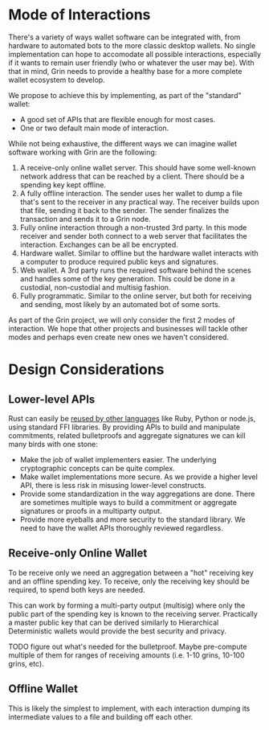 
Mode of Interactions
====================

There's a variety of ways wallet software can be integrated with, from hardware
to automated bots to the more classic desktop wallets. No single implementation
can hope to accomodate all possible interactions, especially if it wants to
remain user friendly (who or whatever the user may be). With that in mind, Grin
needs to provide a healthy base for a more complete wallet ecosystem to
develop.

We propose to achieve this by implementing, as part of the "standard" wallet:

* A good set of APIs that are flexible enough for most cases.
* One or two default main mode of interaction.

While not being exhaustive, the different ways we can imagine wallet software
working with Grin are the following:

1. A receive-only online wallet server. This should have some well-known network
address that can be reached by a client. There should be a spending key kept
offline.
2. A fully offline interaction. The sender uses her wallet to dump a file that's
sent to the receiver in any practical way. The receiver builds upon that file,
sending it back to the sender. The sender finalizes the transaction and sends it
to a Grin node.
3. Fully online interaction through a non-trusted 3rd party. In this mode
receiver and sender both connect to a web server that facilitates the
interaction. Exchanges can be all be encrypted.
4. Hardware wallet. Similar to offline but the hardware wallet interacts with
a computer to produce required public keys and signatures.
5. Web wallet. A 3rd party runs the required software behind the scenes and
handles some of the key generation. This could be done in a custodial,
non-custodial and multisig fashion.
6. Fully programmatic. Similar to the online server, but both for receiving and
sending, most likely by an automated bot of some sorts.

As part of the Grin project, we will only consider the first 2 modes of
interaction. We hope that other projects and businesses will tackle other modes
and perhaps even create new ones we haven't considered.

Design Considerations
=====================

Lower-level APIs
----------------

Rust can easily be [reused by other languages](https://doc.rust-lang.org/1.2.0/book/rust-inside-other-languages.html)
like Ruby, Python or node.js, using standard FFI libraries. By providing APIs
to build and manipulate commitments, related bulletproofs and aggregate
signatures we can kill many birds with one stone:

* Make the job of wallet implementers easier. The underlying cryptographic
concepts can be quite complex.
* Make wallet implementations more secure. As we provide a higher level API,
there is less risk in misusing lower-level constructs.
* Provide some standardization in the way aggregations are done. There are
sometimes multiple ways to build a commitment or aggregate signatures or proofs
in a multiparty output.
* Provide more eyeballs and more security to the standard library. We need to
have the wallet APIs thoroughly reviewed regardless.

Receive-only Online Wallet
--------------------------

To be receive only we need an aggregation between a "hot" receiving key and an
offline spending key. To receive, only the receiving key should be required, to
spend both keys are needed.

This can work by forming a multi-party output (multisig) where only the public
part of the spending key is known to the receiving server. Practically a master
public key that can be derived similarly to Hierarchical Deterministic wallets
would provide the best security and privacy.

TODO figure out what's needed for the bulletproof. Maybe pre-compute multiple
of them for ranges of receiving amounts (i.e. 1-10 grins, 10-100 grins, etc).

Offline Wallet
--------------

This is likely the simplest to implement, with each interaction dumping its
intermediate values to a file and building off each other.
